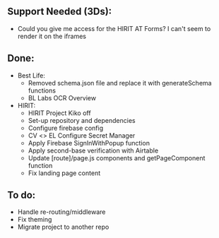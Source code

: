 ## Support Needed (3Ds):
  - Could you give me access for the HIRIT AT Forms? I can't seem to render it on the iframes
## Done:
  - Best Life:
    - Removed schema.json file and replace it with generateSchema functions
    - BL Labs OCR Overview
  - HIRIT:
    - HIRIT Project Kiko off
    - Set-up repository and dependencies
    - Configure firebase config
    - CV <> EL Configure Secret Manager
    - Apply Firebase SignInWithPopup function
    - Apply second-base verification with Airtable
    - Update [route]/page.js components and getPageComponent function
    - Fix landing page content
## To do:
  - Handle re-routing/middleware
  - Fix theming
  - Migrate project to another repo
